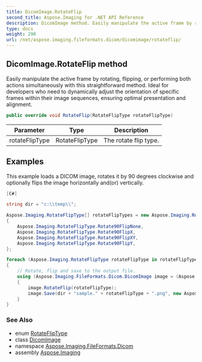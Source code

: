 ```yaml
---
title: DicomImage.RotateFlip
second_title: Aspose.Imaging for .NET API Reference
description: DicomImage method. Easily manipulate the active frame by rotating flipping or performing both actions simultaneously with this straightforward method. Ideal for developers who need to dynamically adjust the orientation of specific frames within their image sequences ensuring optimal presentation and alignment
type: docs
weight: 290
url: /net/aspose.imaging.fileformats.dicom/dicomimage/rotateflip/
---
```

## DicomImage.RotateFlip method

Easily manipulate the active frame by rotating, flipping, or performing both actions simultaneously with this straightforward method. Ideal for developers who need to dynamically adjust the orientation of specific frames within their image sequences, ensuring optimal presentation and alignment.

```csharp
public override void RotateFlip(RotateFlipType rotateFlipType)
```

| Parameter | Type | Description |
| --- | --- | --- |
| rotateFlipType | RotateFlipType | The rotate flip type. |

## Examples

This example loads a DICOM image, rotates it by 90 degrees clockwise and optionally flips the image horizontally and(or) vertically.

```csharp
[C#]

string dir = "c:\\temp\\";

Aspose.Imaging.RotateFlipType[] rotateFlipTypes = new Aspose.Imaging.RotateFlipType[]
{
    Aspose.Imaging.RotateFlipType.Rotate90FlipNone,
    Aspose.Imaging.RotateFlipType.Rotate90FlipX,
    Aspose.Imaging.RotateFlipType.Rotate90FlipXY,
    Aspose.Imaging.RotateFlipType.Rotate90FlipY,
};

foreach (Aspose.Imaging.RotateFlipType rotateFlipType in rotateFlipTypes)
{
    // Rotate, flip and save to the output file.
    using (Aspose.Imaging.FileFormats.Dicom.DicomImage image = (Aspose.Imaging.FileFormats.Dicom.DicomImage)Aspose.Imaging.Image.Load(dir + "sample.dicom"))
    {
        image.RotateFlip(rotateFlipType);
        image.Save(dir + "sample." + rotateFlipType + ".png", new Aspose.Imaging.ImageOptions.PngOptions());
    }
}
```

### See Also

* enum [RotateFlipType](../../../aspose.imaging/rotatefliptype/)
* class [DicomImage](../)
* namespace [Aspose.Imaging.FileFormats.Dicom](../../dicomimage/)
* assembly [Aspose.Imaging](../../../)


